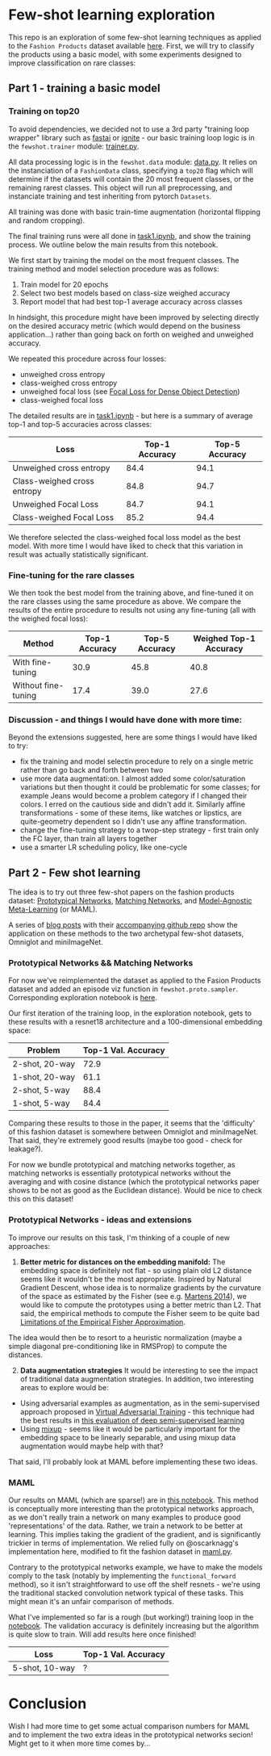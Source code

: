 # Few-shot learning exploration

This repo is an exploration of some few-shot learning techniques as applied to the `Fashion Products` dataset available [here](https://www.kaggle.com/paramaggarwal/fashion-product-images-dataset/version/1). First, we will try to classify the products using a basic model, with some experiments designed to improve classification on rare classes:

## Part 1 - training a basic model

### Training on top20

To avoid dependencies, we decided not to use a 3rd party "training loop wrapper" library such as [fastai](https://github.com/fastai/fastai) or [ignite](https://github.com/pytorch/ignite) - our basic training loop logic is in the `fewshot.trainer` module: [trainer.py](./fewshot/trainer.py).

All data processing logic is in the `fewshot.data` module: [data.py](./fewshot/data.py). It relies on the instanciation of a `FashionData` class, specifying a `top20` flag which will determine if the datasets will contain the 20 most frequent classes, or the remaining rarest classes. This object will run all preprocessing, and instanciate training and test inheriting from pytorch `Datasets`.

All training was done with basic train-time augmentation (horizontal flipping and random cropping).

The final training runs were all done in [task1.ipynb](./notebooks/task1.ipynb), and show the training process. We outline below the main results from this notebook.

We first start by training the model on the most frequent classes. The training method and model selection procedure was as follows:

1. Train model for 20 epochs
2. Select two best models based on class-size weighed accuracy
3. Report model that had best top-1 average accuracy across classes

In hindsight, this procedure might have been improved by selecting directly on the desired accuracy metric (which would depend on the business application...) rather than going back on forth on weighed and unweighed accuracy.

We repeated this procedure across four losses:
- unweighed cross entropy
- class-weighed cross entropy
- unweighed focal loss (see [Focal Loss for Dense Object Detection](https://arxiv.org/abs/1708.02002))
- class-weighed focal loss

The detailed results are in [task1.ipynb](./notebooks/task1.ipynb) - but here is a summary of average top-1 and top-5 accuracies across classes:

| Loss | Top-1 Accuracy | Top-5 Accuracy |
| ------------- | ------------- | --- |
| Unweighed cross entropy  |  84.4 | 94.1 |
| Class-weighed cross entropy | 84.8  | 94.7 |
| Unweighed Focal Loss | 84.7  | 94.1 |
| Class-weighed Focal Loss |  85.2 | 94.4 |

We therefore selected the class-weighed focal loss model as the best model. With more time I would have liked to check that this variation in result was actually statistically significant.

### Fine-tuning for the rare classes 

We then took the best model from the training above, and fine-tuned it on the rare classes using the same procedure as above. We compare the results of the entire procedure to results not using any fine-tuning (all with the weighed focal loss):

| Method | Top-1 Accuracy | Top-5 Accuracy | Weighed Top-1 Accuracy |
| --- | --- | ---| ---|
| With fine-tuning | 30.9 | 45.8 | 40.8 |
| Without fine-tuning | 17.4 | 39.0 | 27.6 |

### Discussion - and things I would have done with more time:

Beyond the extensions suggested, here are some things I would have liked to try:
- fix the training and model selectin procedure to rely on a single metric rather than go back and forth between two
- use more data augmentati:on. I almost added some color/saturation variations but then thought it could be problematic for some classes; for example Jeans would become a problem category if I changed their colors. I erred on the cautious side and didn't add it. Similarly affine transformations - some of these items, like watches or lipstics, are quite-geometry dependent so I didn't use any affine transformation.
- change the fine-tuning strategy to a twop-step strategy - first train only the FC layer, than train all layers together
- use a smarter LR scheduling policy, like one-cycle

## Part 2 - Few shot learning

The idea is to try out three few-shot papers on the fashion products dataset: [Prototypical Networks](https://arxiv.org/pdf/1703.05175.pdf), [Matching Networks](https://arxiv.org/pdf/1606.04080.pdf), and [Model-Agnostic Meta-Learning](https://arxiv.org/pdf/1703.03400.pdf) (or MAML).

A series of [blog posts](https://towardsdatascience.com/advances-in-few-shot-learning-a-guided-tour-36bc10a68b77) with their [accompanying github repo](https://github.com/oscarknagg/few-shot) show the application on these methods to the two archetypal few-shot datasets, Omniglot and miniImageNet.


### Prototypical Networks && Matching Networks

For now we've reimplemented the dataset as applied to the Fasion Products dataset and added an episode viz function in `fewshot.proto.sampler`. Corresponding exploration notebook is [here](./notebooks/proto-exploration.ipynb).

Our first iteration of the training loop, in the exploration notebook, gets to these results with a resnet18 architecture and a 100-dimensional embedding space:

|Problem | Top-1 Val. Accuracy |
| ------------- | ------------- |
| 2-shot, 20-way  |  72.9 |
| 1-shot, 20-way | 61.1  |
| 2-shot, 5-way  |  88.4 |
| 1-shot, 5-way | 84.4  |

Comparing these results to those in the paper, it seems that the 'difficulty' of this fashion dataset is somewhere between Omniglot and miniImageNet. That said, they're extremely good results (maybe too good - check for leakage?).

For now we bundle prototypical and matching networks together, as matching networks is essentially prototypical networks without the averaging and with cosine distance (which the prototypical networks paper shows to be not as good as the Euclidean distance). Would be nice to check this on this dataset!

### Prototypical Networks - ideas and extensions

To improve our results on this task, I'm thinking of a couple of new approaches:
1. **Better metric for distances on the embedding manifold:** The embedding space is definitely not flat - so using plain old L2 distance seems like it wouldn't be the most appropriate. Inspired by Natural Gradient Descent, whose idea is to normalize gradients by the curvature of the space as estimated by the Fisher (see e.g. [Martens 2014](https://arxiv.org/abs/1412.1193)), we would like to compute the prototypes using a better metric than L2. That said, the empirical methods to compute the Fisher seem to be quite bad [Limitations of the Empirical Fisher Approximation](https://arxiv.org/abs/1905.12558).

The idea would then be to resort to a heuristic normalization (maybe a simple diagonal pre-conditioning like in RMSProp) to compute the distances. 

2. **Data augmentation strategies** It would be interesting to see the impact of traditional data augmentation strategies. In addition, two interesting areas to explore would be:
- Using adversarial examples as augmentation, as in the semi-supervised approach proposed in [Virtual Adversarial Training](https://arxiv.org/pdf/1704.03976.pdf) - this technique had the best results in [this evaluation of deep semi-supervised learning](https://arxiv.org/abs/1804.09170)
- Using [mixup](https://arxiv.org/abs/1710.09412) - seems like it would be particularly important for the embedding space to be linearly separable, and using mixup data augmentation would maybe help with that?

That said, I'll probably look at MAML before implementing these two ideas.

### MAML

Our results on MAML (which are sparse!) are in [this notebook](./notebooks/maml-exploration.ipynb). This method is conceptually more interesting than the prototypical networks approach, as we don't really train a network on many examples to produce good 'representations' of the data. Rather, we train a network to be better at learning. This implies taking the gradient of the gradient, and is significantly trickier in terms of implementation. We relied fully on @oscarknagg's implementation here, modified to fit the fashion dataset in [maml.py](.fewshot/maml/maml.py).

Contrary to the prototypical networks example, we have to make the models comply to the task (notably by implementing the `functional_forward` method), so it isn't straightforward to use off the shelf resnets - we're using the traditional stacked convolution network typical of these tasks. This might mean it's an unfair comparison of methods.

What I've implemented so far is a rough (but working!) training loop in the [notebook](./notebooks/maml-exploration.ipynb). The validation accuracy is definitely increasing but the algorithm is quite slow to train. Will add results here once finished!

|Loss | Top-1 Val. Accuracy |
| ------------- | ------------- |
| 5-shot, 10-way  |  ? |

# Conclusion

Wish I had more time to get some actual comparison numbers for MAML and to implement the two extra ideas in the prototypical networks secion! Might get to it when more time comes by...







